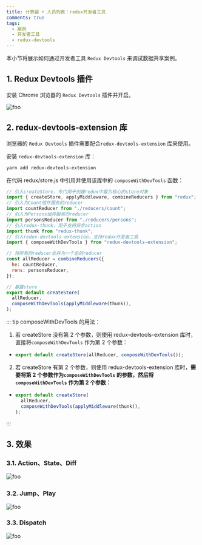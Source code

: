 ```yaml
---
title: 计算器 + 人员列表：redux开发者工具
comments: true
tags:
  - 案例
  - 开发者工具
  - redux-devtools
---
```


本小节将展示如何通过开发者工具 `Redux Devtools` 来调试数据共享案例。

## 1. Redux Devtools 插件

安装 Chrome 浏览器的 `Redux Devtools` 插件并开启。

<img class="zoomable" :src="$withBase('/images/screenshot/react/7/10/1.png')" alt="foo">

## 2. redux-devtools-extension 库

浏览器的 `Redux Devtools` 插件需要配合`redux-devtools-extension` 库来使用。

安装 `redux-devtools-extension` 库：

```sh
yarn add redux-devtools-extension
```

在代码 redux/store.js 中引用并使用该库中的 `composeWithDevTools` 函数：

```js
// 引入createStore，专门用于创建redux中最为核心的store对象
import { createStore, applyMiddleware, combineReducers } from "redux";
// 引入为Count组件服务的reducer
import countReducer from "./reducers/count";
// 引入为Persons组件服务的reducer
import personsReducer from "./reducers/persons";
// 引入redux-thunk，用于支持异步action
import thunk from "redux-thunk";
// 引入redux-devtools-extension，支持redux开发者工具
import { composeWithDevTools } from "redux-devtools-extension";

// 将所有的reducer合并为一个总的reducer
const allReducer = combineReducers({
  he: countReducer,
  rens: personsReducer,
});

// 暴露store
export default createStore(
  allReducer,
  composeWithDevTools(applyMiddleware(thunk)),
);
```

::: tip composeWithDevTools 的用法：

1. 若 createStore 没有第 2 个参数，则使用 redux-devtools-extension 库时，直接将`composeWithDevTools` 作为第 2 个参数：

- ```js
  export default createStore(allReducer, composeWithDevTools());
  ```

2. 若 createStore 有第 2 个参数，则使用 redux-devtools-extension 库时，**需要将第 2 个参数作为`composeWithDevTools` 的参数，然后将 `composeWithDevTools` 作为第 2 个参数：**

- ```js
  export default createStore(
    allReducer,
    composeWithDevTools(applyMiddleware(thunk)),
  );
  ```

:::

## 3. 效果

### 3.1. Action、State、Diff

<img class="zoomable" :src="$withBase('/images/screenshot/react/7/10/2.gif')" alt="foo">

### 3.2. Jump、Play

<img class="zoomable" :src="$withBase('/images/screenshot/react/7/10/3.gif')" alt="foo">

### 3.3. Dispatch

<img class="zoomable" :src="$withBase('/images/screenshot/react/7/10/4.gif')" alt="foo">
